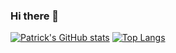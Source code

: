 ### Hi there 👋

<!--
**patdimby/patdimby** is a ✨ _special_ ✨ repository because its `README.md` (this file) appears on your GitHub profile.

Here are some ideas to get you started:

- 🔭 I’m currently working on Deep Learning
- 🌱 I’m currently learning PHP
- 👯 I’m looking to collaborate on Data Engineering
- 🤔 I’m looking for help with Google Cloud Plaform
- 💬 Ask me about OpenAPI
- 📫 How to reach me: patdimby@outlook.fr
- 😄 Pronouns: ...
- ⚡ Fun fact: ...
-->
[![Patrick's GitHub stats](https://github-readme-stats.vercel.app/api?username=patdimby)](https://github.com/patdimby/github-readme-stats)
[![Top Langs](https://github-readme-stats.vercel.app/api/top-langs/?username=patdimby)](https://github.com/patdimby/github-readme-stats)

